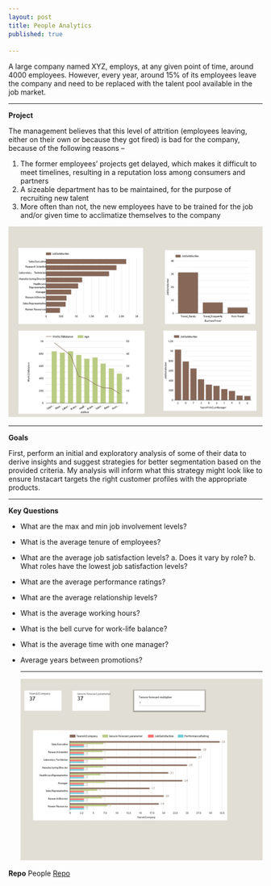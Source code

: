 ```yaml
---
layout: post
title: People Analytics
published: true

---
```


A large company named XYZ, employs, at any given point of time, around 4000 employees.  However, every year, around 15% of its employees leave the company and need to be replaced with the talent pool available in the job market.

---

**Project**

The management believes that this level of attrition (employees leaving, either on their own or because they got fired) is bad for the company, because of the following reasons –

1.	The former employees’ projects get delayed, which makes it difficult to meet timelines, resulting in a reputation loss among consumers and partners
2.	A sizeable department has to be maintained, for the purpose of recruiting new talent
3.	More often than not, the new employees have to be trained for the job and/or given time to acclimatize themselves to the company

<img src="https://github.com/senoel123/senoel123.github.io/blob/master/images/XYZ_People_Analytics_dashboard_1.jpg" width="1000"/>

---

**Goals**

First, perform an initial and exploratory analysis of some of their data to derive insights and suggest strategies for better segmentation based on the provided criteria. My analysis will inform what this strategy might look like to ensure Instacart targets the right customer profiles with the appropriate products.

---

**Key Questions**


- What are the max and min job involvement levels?
- What is the average tenure of employees?
- What are the average job satisfaction levels?
    a.	Does it vary by role?
    b.	What roles have the lowest job satisfaction levels?
- What are the average performance ratings?
- What are the average relationship levels?
- What is the average working hours?
- What is the bell curve for work-life balance?
- What is the average time with one manager?
- Average years between promotions?
  
  ---
  <img src="https://github.com/senoel123/senoel123.github.io/blob/master/images/XYZ_People_Analytics_dashboard_3.jpg" width="1000"/>
  
**Repo**
People [Repo](https://github.com/senoel123/People_Analytics) 
